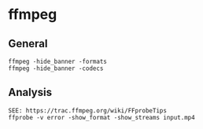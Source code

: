 # ffmpeg

## General

    ffmpeg -hide_banner -formats
    ffmpeg -hide_banner -codecs

## Analysis

    SEE: https://trac.ffmpeg.org/wiki/FFprobeTips
    ffprobe -v error -show_format -show_streams input.mp4
